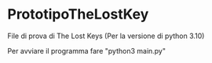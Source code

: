 # PrototipoTheLostKey
File di prova di The Lost Keys
(Per la versione di python 3.10)

Per avviare il programma fare "python3 main.py"
